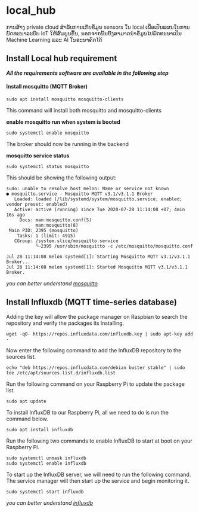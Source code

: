 # local_hub
ການສ້າງ private cloud ສຳລັບການເກັບຂໍ້ມູນ sensors ໃນ local ເພື່ອເປັນແຜນໃນການພັດທະນາລະບົບ IoT ໃຫ້ສົມບູນຂື້ນ, ນອກຈາກນັ້ນຍັງສາມາດນຳຂໍ້ມູນໄປພັດທະນາເປັນ Machine Learning ແລະ AI ໃນອະນາຄົດໄດ້

## Install Local hub requirement
**_All the requirements software are available in the following step_**
#### Install mosquitto (MQTT Broker)

`sudo apt install mosquitto mosquitto-clients`

This command will install both mosquitto and mosquitto-clients

**enable mosquitto run when system is booted**

`sudo systemctl enable mosquitto`

The broker should now be running in the backend

**mosquitto service status**

`sudo systemctl status mosquitto`

This should be showing the following output:

```pi@melon:~ $ sudo systemctl status mosquitto
sudo: unable to resolve host melon: Name or service not known
● mosquitto.service - Mosquitto MQTT v3.1/v3.1.1 Broker
   Loaded: loaded (/lib/systemd/system/mosquitto.service; enabled; vendor preset: enabled)
   Active: active (running) since Tue 2020-07-28 11:14:08 +07; 4min 16s ago
     Docs: man:mosquitto.conf(5)
           man:mosquitto(8)
 Main PID: 2395 (mosquitto)
    Tasks: 1 (limit: 4915)
   CGroup: /system.slice/mosquitto.service
           └─2395 /usr/sbin/mosquitto -c /etc/mosquitto/mosquitto.conf

Jul 28 11:14:08 melon systemd[1]: Starting Mosquitto MQTT v3.1/v3.1.1 Broker...
Jul 28 11:14:08 melon systemd[1]: Started Mosquitto MQTT v3.1/v3.1.1 Broker.
```

_you can better understand [mosquitto](https://mosquitto.org/)_

## Install Influxdb (MQTT time-series database)

Adding the key will allow the package manager on Raspbian to search the repository and verify the packages its installing.

`wget -qO- https://repos.influxdata.com/influxdb.key | sudo apt-key add -`

Now enter the following command to add the InfluxDB repository to the sources list.

`echo "deb https://repos.influxdata.com/debian buster stable" | sudo tee /etc/apt/sources.list.d/influxdb.list`

Run the following command on your Raspberry Pi to update the package list.

`sudo apt update`

To install InfluxDB to our Raspberry Pi, all we need to do is run the command below.

`sudo apt install influxdb`

Run the following two commands to enable InfluxDB to start at boot on your Raspberry Pi.

```
sudo systemctl unmask influxdb
sudo systemctl enable influxdb
```

To start up the InfluxDB server, we will need to run the following command. The service manager will then start up the service and begin monitoring it.

`sudo systemctl start influxdb`

_you can better understand [influxdb](https://docs.influxdata.com/platform/introduction)_
